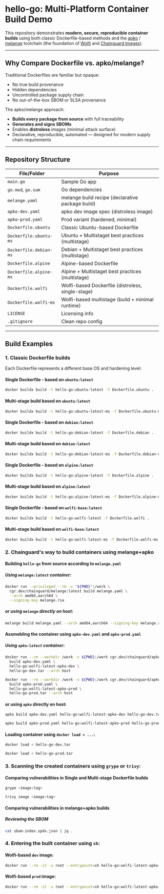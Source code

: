 # hello-go: Multi-Platform Container Build Demo

This repository demonstrates **modern, secure, reproducible container builds** using both classic Dockerfile-based methods and the [apko](https://github.com/chainguard-dev/apko) / [melange](https://github.com/chainguard-dev/melange) toolchain (the foundation of [Wolfi](https://wolfi.dev/) and [Chainguard Images](https://images.chainguard.dev/)).

---

## Why Compare Dockerfile vs. apko/melange?

Traditional Dockerfiles are familiar but opaque:  
- No true build provenance  
- Hidden dependencies  
- Uncontrolled package supply chain  
- No out-of-the-box SBOM or SLSA provenance

The apko/melange approach:
- **Builds every package from source** with full traceability
- **Generates and signs SBOMs**
- Enables **distroless** images (minimal attack surface)
- Declarative, reproducible, automated — designed for modern supply chain requirements

---

## Repository Structure

| File/Folder              | Purpose                                            |
|--------------------------|----------------------------------------------------|
| `main.go`                | Sample Go app                                      |
| `go.mod`, `go.sum`       | Go dependencies                                    |
| `melange.yaml`           | melange build recipe (declarative package build)   |
| `apko-dev.yaml`          | apko dev image spec (distroless image)             |
| `apko-prod.yaml`         | Prod variant (hardened, minimal)                   |
| `Dockerfile.ubuntu`      | Classic Ubuntu-based Dockerfile                    |
| `Dockerfile.ubuntu-ms`   | Ubuntu + Multistaget best practices (multistage)   |
| `Dockerfile.debian-ms`   | Debian + Multistaget best practices (multistage)   |
| `Dockerfile.alpine`      | Alpine-based Dockerfile                            |
| `Dockerfile.alpine-ms`   | Alpine + Multistaget best practices (multistage)   |
| `Dockerfile.wolfi`       | Wolfi-based Dockerfile (distroless, single-stage)  |
| `Dockerfile.wolfi-ms`    | Wolfi-based multistage (build + minimal runtime)   |
| `LICENSE`                | Licensing info                                     |
| `.gitignore`             | Clean repo config                                  |

---

## Build Examples

### **1. Classic Dockerfile builds**

Each Dockerfile represents a different base OS and hardening level:

#### Single Dockerfile - based on ```ubuntu:latest```
```sh
docker buildx build -t hello-go:ubuntu-latest -f Dockerfile.ubuntu .
```

#### Multi-stage build based on ```ubuntu:latest```
```sh
docker buildx build -t hello-go:ubuntu-latest-ms -f Dockerfile.ubuntu-ms .
```

#### Single Dockerfile - based on ```debian:latest```
```sh
docker buildx build -t hello-go:debian-latest -f Dockerfile.debian .
```

#### Multi-stage build based on ```debian:latest```
```sh
docker buildx build -t hello-go:debian-latest-ms -f Dockerfile.debian-ms .
```

#### Single Dockerfile - based on ```alpine:latest```
```sh
docker buildx build -t hello-go:alpine-latest -f Dockerfile.alpine .
```

#### Multi-stage build based on ```alpine:latest```
```sh
docker buildx build -t hello-go:alpine-latest-ms -f Dockerfile.alpine-ms .
```

#### Single Dockerfile - based on ```wolfi-base:latest```
```sh
docker buildx build -t hello-go:wolfi-latest -f Dockerfile.wolfi .
```

#### Multi-stage build based on ```wolfi-base:latest```
```sh
docker buildx build -t hello-go:wolfi-latest-ms -f Dockerfile.wolfi-ms .
```

### **2. Chainguard's way to build containers using melange+apko**
#### Building ```hello-go``` from source according to ```melange.yaml```
##### Using ```melange:latest``` container:
```sh
docker run --privileged --rm -v "${PWD}":/work \
  cgr.dev/chainguard/melange:latest build melange.yaml \
  --arch amd64,aarch64 \
  --signing-key melange.rsa
```
##### or using ```melange``` directly on host:
```sh
melange build melange.yaml --arch amd64,aarch64 --signing-key melange.rsa
```

#### Assmebling the container using ```apko-dev.yaml``` and ```apko-prod.yaml```
##### Using ```apko:latest``` container:
```sh
docker run --rm --workdir /work -v ${PWD}:/work cgr.dev/chainguard/apko:latest \
  build apko-dev.yaml \
  hello-go:wolfi-latest-apko-dev \ 
  hello-go-dev.tar --arch host
```
```sh
docker run --rm --workdir /work -v ${PWD}:/work cgr.dev/chainguard/apko:latest \   
  build apko-prod.yaml \
  hello-go:wolfi-latest-apko-prod \ 
  hello-go-prod.tar --arch host
```
#### or using ```apko``` directly on host:
```sh
apko build apko-dev.yaml hello-go:wolfi-latest-apko-dev hello-go-dev.tar --arch host
```
```sh
apko build apko-prod.yaml hello-go:wolfi-latest-apko-prod hello-go-prod.tar --arch host
```

#### Loading container using ```docker load < ...```:
```sh
docker load < hello-go-dev.tar
```

```sh
docker load < hello-go-prod.tar
```

### **3. Scanning the created containers using ```grype``` or ```trivy```:**
#### Comparing vulnerabilities in Single and Multi-stage Dockerfile builds
```sh
grype <image:tag>
```
```sh
trivy image <image:tag>
```

#### Comparing vulnerabilities in melange+apko builds
##### Reviewing the SBOM
```sh
cat sbom-index.spdx.json | jq .
```

### **4. Entering the built container using  ```sh```:**
#### Wolfi-based ```dev``` image:
```sh
docker run --rm -it -u root --entrypoint=sh hello-go:wolfi-latest-apko-dev-amd64 
```
#### Wolfi-based ```prod``` image:
```sh
docker run --rm -it -u root --entrypoint=sh hello-go:wolfi-latest-apko-prod-amd64
```

